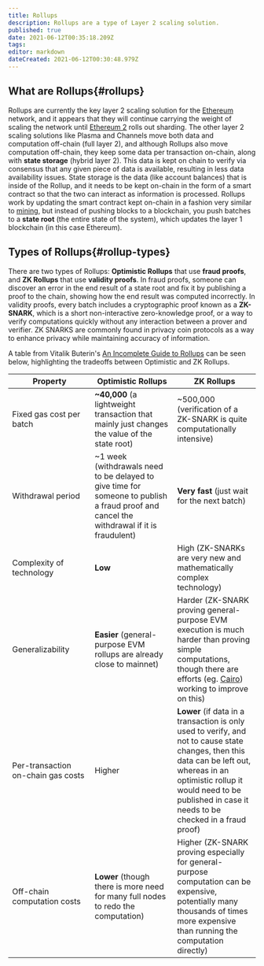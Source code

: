 ```yaml
---
title: Rollups
description: Rollups are a type of Layer 2 scaling solution.
published: true
date: 2021-06-12T00:35:18.209Z
tags: 
editor: markdown
dateCreated: 2021-06-12T00:30:48.979Z
---
```


## What are Rollups{#rollups}

Rollups are currently the key layer 2 scaling solution for the [Ethereum](/en/ethereum) network, and it appears that they will continue carrying the weight of scaling the network until [Ethereum 2](/en/ethereum/#ethereum-2) rolls out sharding. The other layer 2 scaling solutions like Plasma and Channels move both data and computation off-chain (full layer 2), and although Rollups also move computation off-chain, they keep some data per transaction on-chain, along with **state storage** (hybrid layer 2). This data is kept on chain to verify via consensus that any given piece of data is available, resulting in less data availability issues. State storage is the data (like account balances) that is inside of the Rollup, and it needs to be kept on-chain in the form of a smart contract so that the two can interact as information is processed. Rollups work by updating the smart contract kept on-chain in a fashion very similar to [mining](/en/glossary/mining), but instead of pushing blocks to a blockchain, you push batches to a **state root** (the entire state of the system), which updates the layer 1 blockchain (in this case Ethereum).

## Types of Rollups{#rollup-types}

There are two types of Rollups: **Optimistic Rollups** that use **fraud proofs**, and **ZK Rollups** that use **validity proofs**. In fraud proofs, someone can discover an error in the end result of a state root and fix it by publishing a proof to the chain, showing how the end result was computed incorrectly. In validity proofs, every batch includes a cryptographic proof known as a **ZK-SNARK**, which is a short non-interactive zero-knowledge proof, or a way to verify computations quickly without any interaction between a prover and verifier. ZK SNARKS are commonly found in privacy coin protocols as a way to enhance privacy while maintaining accuracy of information.

A table from Vitalik Buterin's [An Incomplete Guide to Rollups](https://vitalik.ca/general/2021/01/05/rollup.html) can be seen below, highlighting the tradeoffs between Optimistic and ZK Rollups.

<table>
<colgroup>
<col style="width: 33%" />
<col style="width: 33%" />
<col style="width: 33%" />
</colgroup>
<thead>
<tr class="header">
<th>Property</th>
<th>Optimistic Rollups</th>
<th>ZK Rollups</th>
</tr>
</thead>
<tbody>
<tr class="odd">
<td>Fixed gas cost per batch</td>
<td><strong>~40,000</strong> (a lightweight transaction that mainly just changes the value of the state root)</td>
<td>~500,000 (verification of a ZK-SNARK is quite computationally intensive)</td>
</tr>
<tr class="even">
<td>Withdrawal period</td>
<td>~1 week (withdrawals need to be delayed to give time for someone to publish a fraud proof and cancel the withdrawal if it is fraudulent)</td>
<td><strong>Very fast</strong> (just wait for the next batch)</td>
</tr>
<tr class="odd">
<td>Complexity of technology</td>
<td><strong>Low</strong></td>
<td>High (ZK-SNARKs are very new and mathematically complex technology)</td>
</tr>
<tr class="even">
<td>Generalizability</td>
<td><strong>Easier</strong> (general-purpose EVM rollups are already close to mainnet)</td>
<td>Harder (ZK-SNARK proving general-purpose EVM execution is much harder than proving simple computations, though there are efforts (eg. <a href="https://medium.com/starkware/hello-cairo-3cb43b13b209">Cairo</a>) working to improve on this)</td>
</tr>
<tr class="odd">
<td>Per-transaction on-chain gas costs</td>
<td>Higher</td>
<td><strong>Lower</strong> (if data in a transaction is only used to verify, and not to cause state changes, then this data can be left out, whereas in an optimistic rollup it would need to be published in case it needs to be checked in a fraud proof)</td>
</tr>
<tr class="even">
<td>Off-chain computation costs</td>
<td><strong>Lower</strong> (though there is more need for many full nodes to redo the computation)</td>
<td>Higher (ZK-SNARK proving especially for general-purpose computation can be expensive, potentially many thousands of times more expensive than running the computation directly)</td>